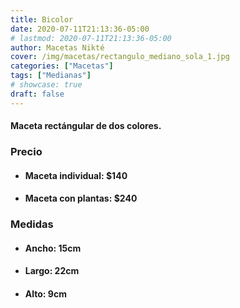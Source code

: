 ```yaml
---
title: Bicolor
date: 2020-07-11T21:13:36-05:00
# lastmod: 2020-07-11T21:13:36-05:00
author: Macetas Nikté
cover: /img/macetas/rectangulo_mediano_sola_1.jpg
categories: ["Macetas"]
tags: ["Medianas"]
# showcase: true
draft: false
---
```


#### Maceta rectángular de dos colores.

###  Precio
- #### Maceta individual: $140
- #### Maceta con plantas: $240

### Medidas
- #### Ancho: 15cm
- #### Largo: 22cm
- #### Alto: 9cm

<!--more-->
